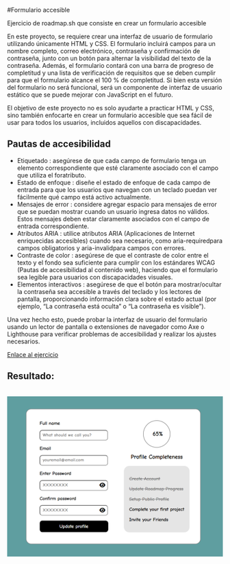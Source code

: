 #Formulario accesible
<p>Ejercicio de roadmap.sh que consiste en crear un formulario accesible</p>
<p>En este proyecto, se requiere crear una interfaz de usuario de formulario utilizando únicamente HTML y CSS. El formulario incluirá campos para un nombre completo, correo electrónico, contraseña y confirmación de contraseña, junto con un botón para alternar la visibilidad del texto de la contraseña. Además, el formulario contará con una barra de progreso de completitud y una lista de verificación de requisitos que se deben cumplir para que el formulario alcance el 100 % de completitud. Si bien esta versión del formulario no será funcional, será un componente de interfaz de usuario estático que se puede mejorar con JavaScript en el futuro.</p>
<p>El objetivo de este proyecto no es solo ayudarte a practicar HTML y CSS, sino también enfocarte en crear un formulario accesible que sea fácil de usar para todos los usuarios, incluidos aquellos con discapacidades. </p>
<h2>Pautas de accesibilidad</h2>
<ul>
  <li>Etiquetado : asegúrese de que cada campo de formulario tenga un <label>elemento correspondiente que esté claramente asociado con el campo que utiliza el foratributo.</li>
  <li>Estado de enfoque : diseñe el estado de enfoque de cada campo de entrada para que los usuarios que navegan con un teclado puedan ver fácilmente qué campo está activo actualmente.</li>
  <li>Mensajes de error : considere agregar espacio para mensajes de error que se puedan mostrar cuando un usuario ingresa datos no válidos. Estos mensajes deben estar claramente asociados con el campo de entrada correspondiente.</li>
  <li>Atributos ARIA : utilice atributos ARIA (Aplicaciones de Internet enriquecidas accesibles) cuando sea necesario, como aria-requiredpara campos obligatorios y aria-invalidpara campos con errores.</li>
  <li>Contraste de color : asegúrese de que el contraste de color entre el texto y el fondo sea suficiente para cumplir con los estándares WCAG (Pautas de accesibilidad al contenido web), haciendo que el formulario sea legible para usuarios con discapacidades visuales.</li>
  <li>Elementos interactivos : asegúrese de que el botón para mostrar/ocultar la contraseña sea accesible a través del teclado y los lectores de pantalla, proporcionando información clara sobre el estado actual (por ejemplo, “La contraseña está oculta” o “La contraseña es visible”).</li>
</ul>
<p>Una vez hecho esto, puede probar la interfaz de usuario del formulario usando un lector de pantalla o extensiones de navegador como Axe o Lighthouse para verificar problemas de accesibilidad y realizar los ajustes necesarios.</p>
<a href="https://roadmap.sh/projects/accessible-form-ui" target="_blank">Enlace al ejercicio</a>
<h2>Resultado:</h2>
<br>
<img src="https://github.com/loli-digital/accessible-form-ui-roadmap/blob/main/formulario.png" alt="Resultado del ejercicio">
